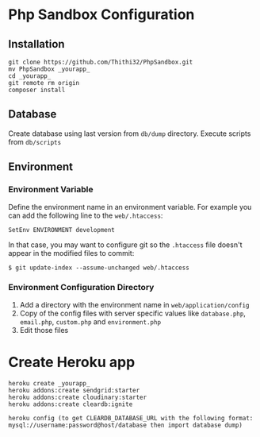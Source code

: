 # Php Sandbox Configuration

## Installation

```
git clone https://github.com/Thithi32/PhpSandbox.git
mv PhpSandbox _yourapp_
cd _yourapp_
git remote rm origin
composer install
```

## Database

Create database using last version from `db/dump` directory.
Execute scripts from `db/scripts`

## Environment

### Environment Variable

Define the environment name in an environment variable.
For example you can add the following line to the `web/.htaccess`:

```
SetEnv ENVIRONMENT development
```

In that case, you may want to configure git so the `.htaccess` file doesn't appear in the modified files to commit:

```
$ git update-index --assume-unchanged web/.htaccess 
```

### Environment Configuration Directory

1. Add a directory with the environment name in `web/application/config`
2. Copy of the config files with server specific values like `database.php`, `email.php`, `custom.php` and `environment.php`
3. Edit those files

# Create Heroku app

```
heroku create _yourapp_
heroku addons:create sendgrid:starter
heroku addons:create cloudinary:starter
heroku addons:create cleardb:ignite
```

```
heroku config (to get CLEARDB_DATABASE_URL with the following format: mysql://username:password@host/database then import database dump)
```


